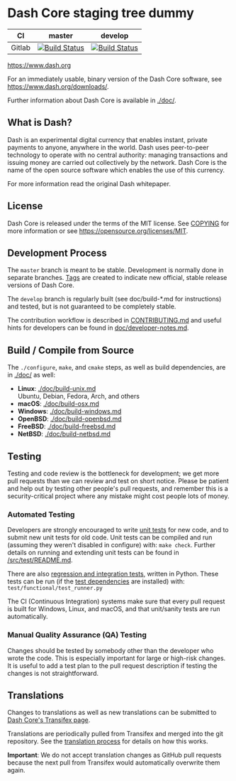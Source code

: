Dash Core staging tree dummy
===========================

|CI|master|develop|
|-|-|-|
|Gitlab|[![Build Status](https://gitlab.com/dashpay/dash/badges/master/pipeline.svg)](https://gitlab.com/dashpay/dash/-/tree/master)|[![Build Status](https://gitlab.com/dashpay/dash/badges/develop/pipeline.svg)](https://gitlab.com/dashpay/dash/-/tree/develop)|

https://www.dash.org

For an immediately usable, binary version of the Dash Core software, see
https://www.dash.org/downloads/.

Further information about Dash Core is available in [./doc/](/doc).

What is Dash?
-------------

Dash is an experimental digital currency that enables instant, private
payments to anyone, anywhere in the world. Dash uses peer-to-peer technology
to operate with no central authority: managing transactions and issuing money
are carried out collectively by the network. Dash Core is the name of the open
source software which enables the use of this currency.


For more information read the original Dash whitepaper.

License
-------

Dash Core is released under the terms of the MIT license. See [COPYING](COPYING) for more
information or see https://opensource.org/licenses/MIT.

Development Process
-------------------

The `master` branch is meant to be stable. Development is normally done in separate branches.
[Tags](https://github.com/dashpay/dash/tags) are created to indicate new official,
stable release versions of Dash Core.

The `develop` branch is regularly built (see doc/build-*.md for instructions) and tested, but is not guaranteed to be
completely stable.

The contribution workflow is described in [CONTRIBUTING.md](CONTRIBUTING.md)
and useful hints for developers can be found in [doc/developer-notes.md](doc/developer-notes.md).

Build / Compile from Source
---------------------------

The `./configure`, `make`, and `cmake` steps, as well as build dependencies, are in [./doc/](/doc) as well:

- **Linux**: [./doc/build-unix.md](/doc/build-unix.md) \
  Ubuntu, Debian, Fedora, Arch, and others
- **macOS**: [./doc/build-osx.md](/doc/build-osx.md)
- **Windows**: [./doc/build-windows.md](/doc/build-windows.md)
- **OpenBSD**: [./doc/build-openbsd.md](/doc/build-openbsd.md)
- **FreeBSD**: [./doc/build-freebsd.md](/doc/build-freebsd.md)
- **NetBSD**: [./doc/build-netbsd.md](/doc/build-netbsd.md)

Testing
-------

Testing and code review is the bottleneck for development; we get more pull
requests than we can review and test on short notice. Please be patient and help out by testing
other people's pull requests, and remember this is a security-critical project where any mistake might cost people
lots of money.

### Automated Testing

Developers are strongly encouraged to write [unit tests](src/test/README.md) for new code, and to
submit new unit tests for old code. Unit tests can be compiled and run
(assuming they weren't disabled in configure) with: `make check`. Further details on running
and extending unit tests can be found in [/src/test/README.md](/src/test/README.md).

There are also [regression and integration tests](/test), written
in Python.
These tests can be run (if the [test dependencies](/test) are installed) with: `test/functional/test_runner.py`

The CI (Continuous Integration) systems make sure that every pull request is built for Windows, Linux, and macOS,
and that unit/sanity tests are run automatically.

### Manual Quality Assurance (QA) Testing

Changes should be tested by somebody other than the developer who wrote the
code. This is especially important for large or high-risk changes. It is useful
to add a test plan to the pull request description if testing the changes is
not straightforward.

Translations
------------

Changes to translations as well as new translations can be submitted to
[Dash Core's Transifex page](https://www.transifex.com/projects/p/dash/).

Translations are periodically pulled from Transifex and merged into the git repository. See the
[translation process](doc/translation_process.md) for details on how this works.

**Important**: We do not accept translation changes as GitHub pull requests because the next
pull from Transifex would automatically overwrite them again.
